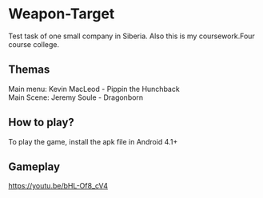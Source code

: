 # Weapon-Target 
Test task of one small company in Siberia. Also this is my coursework.Four course college.
## Themas
Main menu: Kevin MacLeod - Pippin the Hunchback <br>
Main Scene: Jeremy Soule - Dragonborn

## How to play?
To play the game, install the apk file in Android 4.1+

## Gameplay
https://youtu.be/bHL-Of8_cV4

